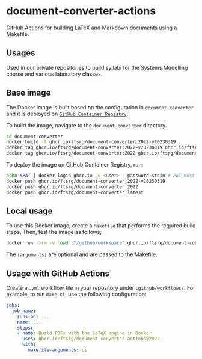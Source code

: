 # document-converter-actions

GitHub Actions for building LaTeX and Markdown documents using a Makefile.

## Usages

Used in our private repositories to build syllabi for the Systems Modelling course and various laboratory classes.

## Base image

The Docker image is built based on the configuration in `document-converter` and it is deployed on [`GitHub Container Registry`](https://ghcr.io/ftsrg/document-converter).

To build the image, navigate to the `document-converter` directory.

```bash
cd document-converter
docker build -t ghcr.io/ftsrg/document-converter:2022-v20230319 .
docker tag ghcr.io/ftsrg/document-converter:2022-v20230319 ghcr.io/ftsrg/document-converter:2022
docker tag ghcr.io/ftsrg/document-converter:2022 ghcr.io/ftsrg/document-converter:latest
```

To deploy the image on GitHub Container Registry, run:

```bash
echo $PAT | docker login ghcr.io -u <user> --password-stdin # PAT must have {read,write,delete}:packages scopes enabled
docker push ghcr.io/ftsrg/document-converter:2022-v20230319
docker push ghcr.io/ftsrg/document-converter:2022
docker push ghcr.io/ftsrg/document-converter:latest
```

## Local usage

To use this Docker image, create a `Makefile` that performs the required build steps. Then, test the image as follows;

```bash
docker run --rm -v `pwd`:"/github/workspace" ghcr.io/ftsrg/document-converter:2022 [arguments]
```

The `[arguments]` are optional and are passed to the Makefile.

## Usage with GitHub Actions

Create a `.yml` workflow file in your repository under `.github/workflows/`.
For example, to run `make ci`, use the following configuration:

```yaml
jobs:
  job_name:
    runs-on: ...
    name: ...
    steps:
    - name: Build PDFs with the LaTeX engine in Docker
      uses: ghcr.io/ftsrg/document-converter-actions@2022
      with:
        makefile-arguments: ci
```
